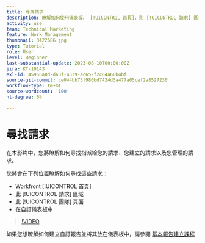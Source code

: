 ```yaml
---
title: 尋找請求
description: 瞭解如何使用儀表板、 [!UICONTROL 首頁]，則 [!UICONTROL 請求] 區域，以及 [!UICONTROL 團隊] 尋找透過要求佇列提出的傳入要求的頁面。
activity: use
team: Technical Marketing
feature: Work Management
thumbnail: 3422686.jpg
type: Tutorial
role: User
level: Beginner
last-substantial-update: 2023-08-10T00:00:00Z
jira: KT-10143
exl-id: 45956a0d-d63f-4539-ac65-f2c64a60b4bf
source-git-commit: ce044bb73f980bd7424d3a477a05cef2a8527230
workflow-type: tm+mt
source-wordcount: '100'
ht-degree: 0%

---
```


# 尋找請求

在本影片中，您將瞭解如何尋找指派給您的請求、您建立的請求以及您管理的請求。

您將會在下列位置瞭解如何尋找這些請求：

* Workfront [!UICONTROL 首頁]
* 此 [!UICONTROL 請求] 區域
* 此 [!UICONTROL 團隊] 頁面
* 在自訂儀表板中


>[!VIDEO](https://video.tv.adobe.com/v/3422686/?quality=12&learn=on)

如果您想瞭解如何建立自訂報告並將其放在儀表板中，請參閱 [基本報告建立課程](https://experienceleague.adobe.com/docs/workfront-course-map/using/learning-programs/basic-report-creation-program.html)
